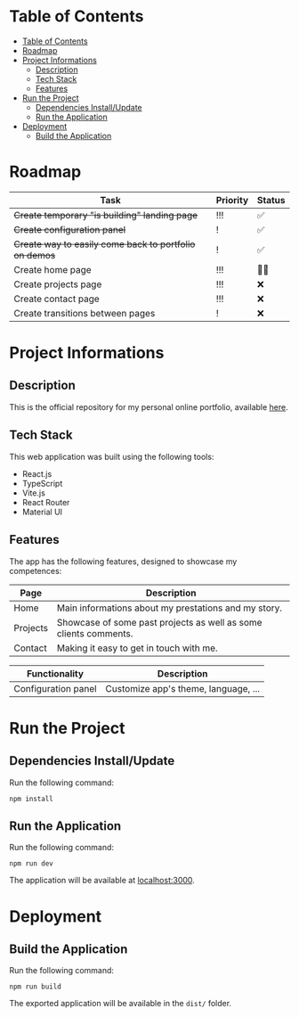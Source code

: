 # Table of Contents

- [Table of Contents](#table-of-contents)
- [Roadmap](#roadmap)
- [Project Informations](#project-informations)
  - [Description](#description)
  - [Tech Stack](#tech-stack)
  - [Features](#features)
- [Run the Project](#run-the-project)
  - [Dependencies Install/Update](#dependencies-installupdate)
  - [Run the Application](#run-the-application)
- [Deployment](#deployment)
  - [Build the Application](#build-the-application)

# Roadmap

| Task                                                     | Priority | Status |
| -------------------------------------------------------- | -------- | ------ |
| ~~Create temporary "is building" landing page~~          | !!!      | ✅     |
| ~~Create configuration panel~~                           | !        | ✅     |
| ~~Create way to easily come back to portfolio on demos~~ | !        | ✅     |
| Create home page                                         | !!!      | 👨‍💻     |
| Create projects page                                     | !!!      | ❌     |
| Create contact page                                      | !!!      | ❌     |
| Create transitions between pages                         | !        | ❌     |

# Project Informations

## Description

This is the official repository for my personal online portfolio, available [here](https://mvagnon.dev/).

## Tech Stack

This web application was built using the following tools:

- React.js
- TypeScript
- Vite.js
- React Router
- Material UI

## Features

The app has the following features, designed to showcase my competences:

| Page     | Description                                                      |
| -------- | ---------------------------------------------------------------- |
| Home     | Main informations about my prestations and my story.             |
| Projects | Showcase of some past projects as well as some clients comments. |
| Contact  | Making it easy to get in touch with me.                          |

| Functionality       | Description                          |
| ------------------- | ------------------------------------ |
| Configuration panel | Customize app's theme, language, ... |

# Run the Project

## Dependencies Install/Update

Run the following command:

```
npm install
```

## Run the Application

Run the following command:

```
npm run dev
```

The application will be available at [localhost:3000](http://localhost:3000).

# Deployment

## Build the Application

Run the following command:

```
npm run build
```

The exported application will be available in the `dist/` folder.
